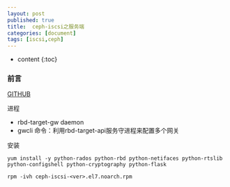 ```yaml
---
layout: post
published: true
title:  ceph-iscsi之服务端
categories: [document]
tags: [iscsi,ceph]
---
```

* content
{:toc}

### 前言
[GITHUB](https://github.com/ceph/ceph-iscsi)

进程  

+ rbd-target-gw daemon
+ gwcli 命令：利用rbd-target-api服务守进程来配置多个网关

安装
```
yum install -y python-rados python-rbd python-netifaces python-rtslib python-configshell python-cryptography python-flask
```

`rpm -ivh ceph-iscsi-<ver>.el7.noarch.rpm`
